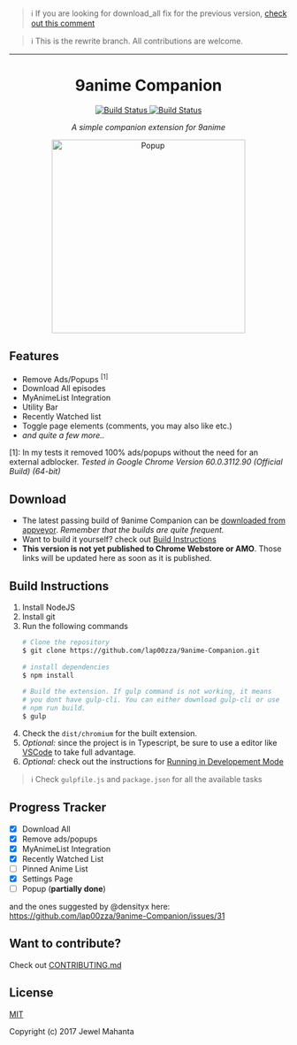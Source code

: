 > :information_source: If you are looking for download_all fix for the previous version, [check out this comment](https://github.com/lap00zza/9anime-Companion/issues/27#issuecomment-308515047)

> :information_source: This is the rewrite branch. All contributions are welcome.
<hr>
<h1 align="center">
  9anime Companion
</h1>
<p align="center">
    <a href="https://travis-ci.org/lap00zza/9anime-Companion">
        <img src="https://travis-ci.org/lap00zza/9anime-Companion.svg?branch=rewrite%2Ftypescript" alt="Build Status">
    </a>
    <a href="https://ci.appveyor.com/project/lap00zza/9anime-Companion/branch/rewrite/typescript">
        <img src="https://ci.appveyor.com/api/projects/status/glkjys3aw8y9m8vb/branch/rewrite/typescript?svg=true" alt="Build Status">
    </a>
</p>
<p align="center"><em>A simple companion extension for 9anime</em></p>
<p align="center">
    <img src="https://image.ibb.co/jhPg4v/popup.png" height="350px" width="auto" alt="Popup">
</p>

## Features
* Remove Ads/Popups <sup>[1]</sup>
* Download All episodes
* MyAnimeList Integration
* Utility Bar
* Recently Watched list
* Toggle page elements (comments, you may also like etc.)
* *and quite a few more..*
 
[1]: In my tests it removed 100% ads/popups without the need for an external adblocker. *Tested in Google Chrome Version 60.0.3112.90 (Official Build) (64-bit)*

## Download
* The latest passing build of 9anime Companion can be [downloaded from appveyor](https://ci.appveyor.com/project/lap00zza/9anime-Companion/build/artifacts?branch=master). *Remember that the builds are quite frequent.*
* Want to build it yourself? check out [Build Instructions](#build-instructions)
* **This version is not yet published to Chrome Webstore or AMO**. Those links will be updated here as soon as it is published.

## Build Instructions
1. Install NodeJS
2. Install git
3. Run the following commands
   ```bash
   # Clone the repository
   $ git clone https://github.com/lap00zza/9anime-Companion.git
    
   # install dependencies
   $ npm install
 
   # Build the extension. If gulp command is not working, it means 
   # you dont have gulp-cli. You can either download gulp-cli or use
   # npm run build.
   $ gulp
   ```
4. Check the `dist/chromium` for the built extension.
5. *Optional:* since the project is in Typescript, be sure to use a editor like [VSCode](https://code.visualstudio.com/) to take full advantage.
6. *Optional:* check out the instructions for [Running in Developement Mode](https://github.com/lap00zza/9anime-Companion/wiki/Running-in-Developement-Mode)

> :information_source: Check `gulpfile.js` and `package.json` for all the available tasks

## Progress Tracker
- [x] Download All
- [x] Remove ads/popups
- [x] MyAnimeList Integration
- [x] Recently Watched List
- [ ] Pinned Anime List
- [x] Settings Page
- [ ] Popup (**partially done**)

and the ones suggested by @densityx here: https://github.com/lap00zza/9anime-Companion/issues/31

## Want to contribute?
Check out [CONTRIBUTING.md](https://github.com/lap00zza/9anime-Companion/blob/rewrite/typescript/.github/CONTRIBUTING.md)

## License
[MIT](https://github.com/lap00zza/9anime-Companion/blob/rewrite/typescript/LICENSE)

Copyright (c) 2017 Jewel Mahanta
